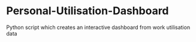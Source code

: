 # Personal-Utilisation-Dashboard
Python script which creates an interactive dashboard from work utilisation data
